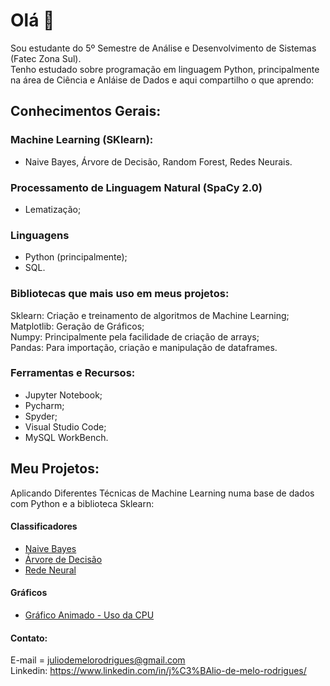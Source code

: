 # Olá 👋

<!--
**juliomrodrigues/juliomrodrigues** is a ✨ _special_ ✨ repository because its `README.md` (this file) appears on your GitHub profile. !-->
Sou estudante do 5º Semestre de Análise e Desenvolvimento de Sistemas (Fatec Zona Sul).  
Tenho estudado sobre programação em linguagem Python, principalmente na área de Ciência e Anláise de Dados e aqui compartilho o que aprendo: 

## Conhecimentos Gerais: 
### Machine Learning (SKlearn):
- Naive Bayes, Árvore de Decisão, Random Forest, Redes Neurais.
### Processamento de Linguagem Natural (SpaCy 2.0)
- Lematização;

### Linguagens
- Python (principalmente);
- SQL.

### Bibliotecas que mais uso em meus projetos:
Sklearn: Criação e treinamento de algoritmos de Machine Learning;  
Matplotlib: Geração de Gráficos;  
Numpy: Principalmente pela facilidade de criação de arrays;  
Pandas: Para importação, criação e manipulação de dataframes.  

### Ferramentas e Recursos:
- Jupyter Notebook;  
- Pycharm;  
- Spyder;  
- Visual Studio Code;  
- MySQL WorkBench.  

## Meu Projetos:
Aplicando Diferentes Técnicas de Machine Learning numa base de dados com Python e a biblioteca Sklearn: 
#### Classificadores
- [Naive Bayes](https://github.com/juliomrodrigues/Classificador-Naive-Bayes)  
- [Árvore de Decisão](https://github.com/juliomrodrigues/Arvore-de-Decisao)  
- [Rede Neural](https://github.com/juliomrodrigues/Classificador-Rede-Neural)

#### Gráficos
- [Gráfico Animado - Uso da CPU](https://github.com/juliomrodrigues/Grafico-Uso-CPU)

#### Contato:
E-mail = juliodemelorodrigues@gmail.com  
Linkedin: https://www.linkedin.com/in/j%C3%BAlio-de-melo-rodrigues/
